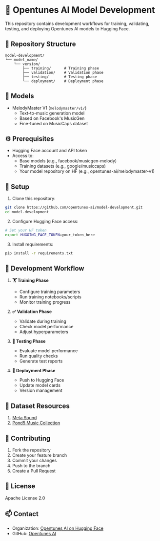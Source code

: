 # 🎵 Opentunes AI Model Development

This repository contains development workflows for training, validating, testing, and deploying Opentunes AI models to Hugging Face.

## 📁 Repository Structure
```
model-development/
└── model_name/
    └── version/
        ├── training/      # Training phase
        ├── validation/    # Validation phase
        ├── testing/       # Testing phase
        └── deployment/    # Deployment phase
```

## 🤖 Models
- MelodyMaster V1 (`melodymaster/v1/`)
  - Text-to-music generation model
  - Based on Facebook's MusicGen
  - Fine-tuned on MusicCaps dataset

## ⚙️ Prerequisites
- Hugging Face account and API token
- Access to:
  - Base models (e.g., facebook/musicgen-melody)
  - Training datasets (e.g., google/musiccaps)
  - Your model repository on HF (e.g., opentunes-ai/melodymaster-v1)

## 🚀 Setup
1. Clone this repository:
```bash
git clone https://github.com/opentunes-ai/model-development.git
cd model-development
```

2. Configure Hugging Face access:
```bash
# Set your HF token
export HUGGING_FACE_TOKEN=your_token_here
```

3. Install requirements:
```bash
pip install -r requirements.txt
```

## 🔄 Development Workflow
1. **🏋️ Training Phase**
   - Configure training parameters
   - Run training notebooks/scripts
   - Monitor training progress

2. **✅ Validation Phase**
   - Validate during training
   - Check model performance
   - Adjust hyperparameters

3. **🧪 Testing Phase**
   - Evaluate model performance
   - Run quality checks
   - Generate test reports

4. **🚀 Deployment Phase**
   - Push to Hugging Face
   - Update model cards
   - Version management

## 🤝 Dataset Resources
1. [Meta Sound ](https://www.facebook.com/sound)
2. [Pond5 Music Collection ](https://www.pond5.com/)

## 🤝 Contributing
1. Fork the repository
2. Create your feature branch
3. Commit your changes
4. Push to the branch
5. Create a Pull Request

## 📄 License

Apache License 2.0

## 📫 Contact

- Organization: [Opentunes AI on Hugging Face](https://huggingface.co/opentunes-ai)
- GitHub: [Opentunes AI](https://github.com/opentunes-ai)
